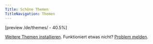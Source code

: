 ```yaml
---
Title: Schöne Themen
TitleNavigation: Themen
---
```

[preview /de/themes/ - 40.5%]

[Weitere Themen installieren](/de/help/extensions-themes). Funktioniert etwas nicht? [Problem melden](/de/help/).
